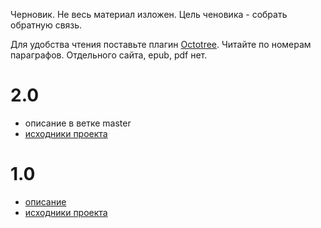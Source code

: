 Черновик. Не весь материал изложен. Цель ченовика - собрать обратную связь.

Для удобства чтения поставьте плагин
[Octotree](https://chrome.google.com/webstore/detail/octotree/bkhaagjahfmjljalopjnoealnfndnagc?hl=ru).
Читайте по номерам параграфов.
Отдельного сайта, epub, pdf нет.

# 2.0

+ описание в ветке master
+ [исходники проекта](https://github.com/darkleaf/publicator)


# 1.0

+ [описание](https://github.com/darkleaf/building-application/tree/1.0)
+ [исходники проекта](https://github.com/darkleaf/publicator/tree/1.0)
